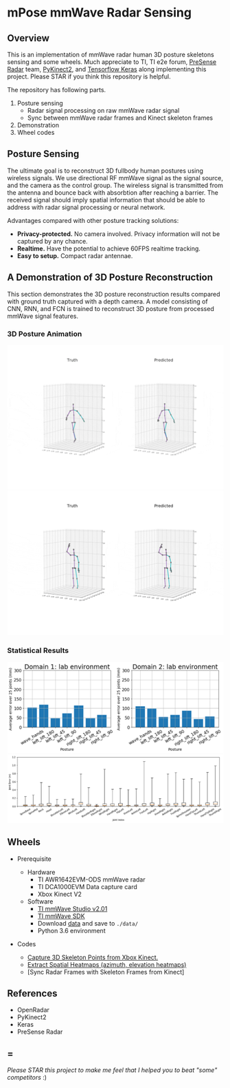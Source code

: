 # mPose mmWave Radar Sensing

## Overview

This is an implementation of mmWave radar human 3D posture skeletons sensing and some wheels. Much appreciate to TI, TI e2e forum, [PreSense Radar](https://github.com/PreSenseRadar/OpenRadar) team, [PyKinect2](https://github.com/Kinect/PyKinect2), and [Tensorflow Keras](https://github.com/keras-team/keras) along implementing this project. Please STAR if you think this repository is helpful.

The repository has following parts.

1. Posture sensing
   - Radar signal processing on raw mmWave radar signal
   - Sync between mmWave radar frames and Kinect skeleton frames
2. Demonstration
3. Wheel codes

## Posture Sensing

The ultimate goal is to reconstruct 3D fullbody human postures using wireless signals. We use directional RF mmWave signal as the signal source, and the camera as the control group. The wireless signal is transmitted from the antenna and bounce back with absorbtion after reaching a barrier. The received signal should imply spatial information that should be able to address with radar signal processing or neural network. 
<!-- See Figure below for a more intuitive understanding. -->

Advantages compared with other posture tracking solutions:

- **Privacy-protected.** No camera involved. Privacy information will not be captured by any chance.
- **Realtime.** Have the potential to achieve 60FPS realtime tracking.
- **Easy to setup.** Compact radar antennae.
<!-- - **Environment-independent.**  -->

<!-- [A figure here shows how radar transmits signals and bounces back after absorbtion.] -->


## A Demonstration of 3D Posture Reconstruction

This section demonstrates the 3D posture reconstruction results compared with ground truth captured with a depth camera. A model consisting of CNN, RNN, and FCN is trained to reconstruct 3D posture from processed mmWave signal features.

### 3D Posture Animation

![animation:walk](walk_compressed.gif)
![animation:wave](wave_compressed.gif)

### Statistical Results

![result under two doamins](result2domain.png)
![result joints](resultjoints.png)


## Wheels

- Prerequisite
  - Hardware
    - TI AWR1642EVM-ODS mmWave radar
    - TI DCA1000EVM Data capture card
    - Xbox Kinect V2
  - Software
    - [TI mmWave Studio v2.01](https://software-dl.ti.com/ra-processors/esd/MMWAVE-STUDIO/latest/index_FDS.html)
    - [TI mmWave SDK](https://www.ti.com/tool/MMWAVE-SDK)
    - Download [data](https://drive.google.com/file/d/16AnJaEJpsRUfh3Qct37vUvPs4iKCM5G9/view?usp=sharing) and save to `./data/`
    - Python 3.6 environment

- Codes
  - [Capture 3D Skeleton Points from Xbox Kinect.](https://github.com/Lynnes001/mPose_mmWave_sensing/blob/master/docs/capture_kinect.md)
  - [Extract Spatial Heatmaps (azimuth, elevation heatmaps)](https://github.com/Lynnes001/mPose_mmWave_sensing/blob/master/docs/extractRangeAzimuthElevation.md)
  - [Sync Radar Frames with Skeleton Frames from Kinect]




## References

- OpenRadar
- PyKinect2
- Keras
- PreSense Radar

## =
*Please STAR this project to make me feel that I helped you to beat "some" competitors* :)
